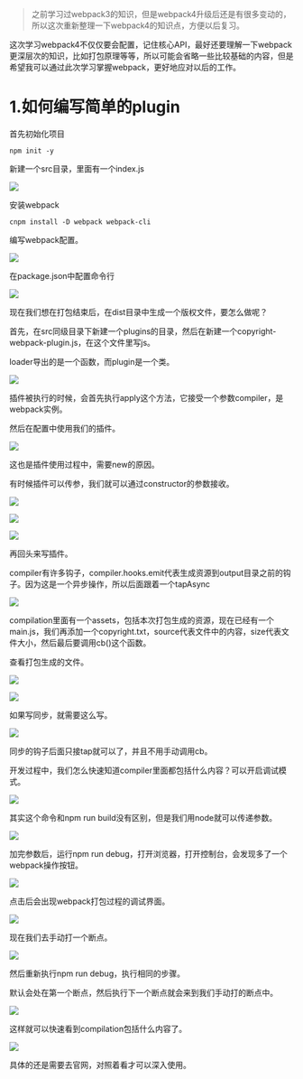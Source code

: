 >之前学习过webpack3的知识，但是webpack4升级后还是有很多变动的，所以这次重新整理一下webpack4的知识点，方便以后复习。

<p>这次学习webpack4不仅仅要会配置，记住核心API，最好还要理解一下webpack更深层次的知识，比如打包原理等等，所以可能会省略一些比较基础的内容，但是希望我可以通过此次学习掌握webpack，更好地应对以后的工作。</p>

<h1>1.如何编写简单的plugin</h1>

<p>首先初始化项目</p>

```
npm init -y
```

<p>新建一个src目录，里面有一个index.js</p>


![](https://user-gold-cdn.xitu.io/2019/6/11/16b466da79354adc?w=437&h=143&f=png&s=6095)


<p>安装webpack</p>

```
cnpm install -D webpack webpack-cli
```

<p>编写webpack配置。</p>


![](https://user-gold-cdn.xitu.io/2019/6/11/16b4670052b92b3a?w=614&h=369&f=png&s=22673)


<p>在package.json中配置命令行</p>


![](https://user-gold-cdn.xitu.io/2019/6/11/16b467048fad5d8a?w=353&h=448&f=png&s=20708)


<p>现在我们想在打包结束后，在dist目录中生成一个版权文件，要怎么做呢？</p>

<p>首先，在src同级目录下新建一个plugins的目录，然后在新建一个copyright-webpack-plugin.js，在这个文件里写js。</p>

<p>loader导出的是一个函数，而plugin是一个类。</p>


![](https://user-gold-cdn.xitu.io/2019/6/11/16b46788e66434b2?w=554&h=304&f=png&s=15819)


<p>插件被执行的时候，会首先执行apply这个方法，它接受一个参数compiler，是webpack实例。</p>

<p>然后在配置中使用我们的插件。</p>


![](https://user-gold-cdn.xitu.io/2019/6/11/16b469b7d644280f?w=888&h=484&f=png&s=31129)


<p>这也是插件使用过程中，需要new的原因。</p>

<p>有时候插件可以传参，我们就可以通过constructor的参数接收。</p>


![](https://user-gold-cdn.xitu.io/2019/6/11/16b469fc94e257fc?w=399&h=152&f=png&s=6530)




![](https://user-gold-cdn.xitu.io/2019/6/11/16b46a041168cfaf?w=530&h=313&f=png&s=16873)



![](https://user-gold-cdn.xitu.io/2019/6/11/16b46a0f9f947a4a?w=383&h=210&f=png&s=9207)


<p>再回头来写插件。</p>

<p>compiler有许多钩子，compiler.hooks.emit代表生成资源到output目录之前的钩子。因为这是一个异步操作，所以后面跟着一个tapAsync</p>


![](https://user-gold-cdn.xitu.io/2019/6/11/16b46af12b5aa9c3?w=958&h=368&f=png&s=26239)


<p>compilation里面有一个assets，包括本次打包生成的资源，现在已经有一个main.js，我们再添加一个copyright.txt，source代表文件中的内容，size代表文件大小，然后最后要调用cb()这个函数。</p>

<p>查看打包生成的文件。</p>


![](https://user-gold-cdn.xitu.io/2019/6/11/16b46b319d79e750?w=226&h=219&f=png&s=6617)


![](https://user-gold-cdn.xitu.io/2019/6/11/16b46b32aaef4410?w=311&h=137&f=png&s=2162)


<p>如果写同步，就需要这么写。</p>


![](https://user-gold-cdn.xitu.io/2019/6/11/16b46c28c84315ec?w=925&h=448&f=png&s=34089)


<p>同步的钩子后面只接tap就可以了，并且不用手动调用cb。</p>


<p>开发过程中，我们怎么快速知道compiler里面都包括什么内容？可以开启调试模式。</p>


![](https://user-gold-cdn.xitu.io/2019/6/11/16b46b9438a44c85?w=629&h=132&f=png&s=9215)


<p>其实这个命令和npm run build没有区别，但是我们用node就可以传递参数。</p>


![](https://user-gold-cdn.xitu.io/2019/6/11/16b46beb22010500?w=865&h=142&f=png&s=11339)


<p>加完参数后，运行npm run debug，打开浏览器，打开控制台，会发现多了一个webpack操作按钮。</p>


![](https://user-gold-cdn.xitu.io/2019/6/11/16b46c07b069a09c?w=366&h=75&f=png&s=4449)


<p>点击后会出现webpack打包过程的调试界面。</p>


![](https://user-gold-cdn.xitu.io/2019/6/11/16b46c092655ae06?w=913&h=1008&f=png&s=87557)


<p>现在我们去手动打一个断点。</p> 


![](https://user-gold-cdn.xitu.io/2019/6/11/16b46c301309fb87?w=886&h=481&f=png&s=34118)


<p>然后重新执行npm run debug，执行相同的步骤。</p>

<p>默认会处在第一个断点，然后执行下一个断点就会来到我们手动打的断点中。</p>


![](https://user-gold-cdn.xitu.io/2019/6/11/16b46c59223fa47b?w=537&h=493&f=png&s=19075)


<p>这样就可以快速看到compilation包括什么内容了。</p>


![](https://user-gold-cdn.xitu.io/2019/6/11/16b46c5e11429fc8?w=369&h=318&f=png&s=17844)


<p>具体的还是需要去官网，对照着看才可以深入使用。</p>
